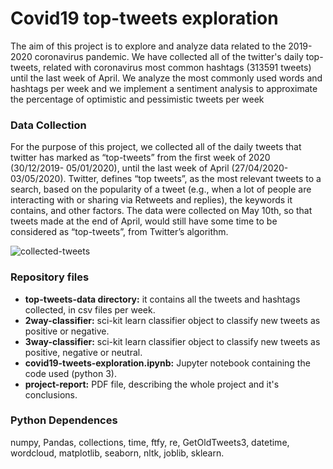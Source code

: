 # Covid19 top-tweets exploration
The aim of this project is to explore and analyze data related to the 2019-2020 coronavirus pandemic. We have collected all of the twitter's daily top-tweets, related with coronavirus most common hashtags (313591 tweets) until the last week of April. We analyze the most commonly used words and hashtags per week and we implement a sentiment analysis to approximate the percentage of optimistic and pessimistic tweets per week

### Data Collection
For the purpose of this project, we collected all of the daily tweets that twitter has marked as “top-tweets” from the first week of 2020 (30/12/2019- 05/01/2020), until the last week of April (27/04/2020-03/05/2020). Twitter, defines “top tweets”, as the most relevant tweets to a search, based on the popularity of a tweet (e.g., when a lot of people are interacting with or sharing via Retweets and replies), the keywords it contains, and other factors. The data were collected on May 10th, so that tweets made at the end of April, would still have some time to be considered as “top-tweets”, from Twitter’s algorithm.

![collected-tweets](https://imagehost.imageupload.net/2020/06/16/collected-tweets.png)

### Repository files
- **top-tweets-data directory:** it contains all the tweets and hashtags collected, in csv files per week.
- **2way-classifier:** sci-kit learn classifier object to classify new tweets as positive or negative.
- **3way-classifier:** sci-kit learn classifier object to classify new tweets as positive, negative or neutral.
- **covid19-tweets-exploration.ipynb:** Jupyter notebook containing the code used (python 3).
- **project-report:** PDF file, describing the whole project and it's conclusions.

### Python Dependences
numpy, Pandas, collections, time, ftfy, re, GetOldTweets3, datetime, wordcloud, matplotlib, seaborn, nltk, joblib, sklearn.
